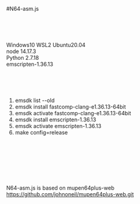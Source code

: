 #N64-asm.js

<br><br><br>

Windows10 WSL2 Ubuntu20.04  
node 14.17.3  
Python 2.7.18  
emscripten-1.36.13  

<br><br><br>

1. emsdk list --old  
2. emsdk install fastcomp-clang-e1.36.13-64bit  
3. emsdk activate fastcomp-clang-e1.36.13-64bit  
4. emsdk install emscripten-1.36.13  
5. emsdk activate emscripten-1.36.13  
6. make config=release  

<br><br><br><br><br><br>

N64-asm.js is based on mupen64plus-web  
 https://github.com/johnoneil/mupen64plus-web.git
